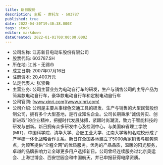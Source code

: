 ```yaml
---
title: 新日股份
description: 主板 - 摩托车 - 603787
published: true
date: 2022-04-30T19:40:38.000Z
tags: stock
editor: markdown
dateCreated: 2022-01-01T00:00:00.000Z
---
```


- 公司名称: 江苏新日电动车股份有限公司
- 股票代码: 603787.SH
- 所在地: 江苏 - 无锡市
- 成立日期: 2007年07月16日
- 注册资本: 20,400万元
- 法定代表人: 张崇舜
- 主营业务: 公司主营业务为电动自行车的研发，生产与销售公司的主导产品为简易款电动自行车，豪华款电动自行车和定制电动自行车
- 公司官网: [www.xinri.com](www.xinri.com)
- 公司介绍: 公司是主要从事绿色交通工具的研发、生产与销售的大型民营股份制公司，拥有多个大型基地，是行业知名企业。公司长期秉承“诚信务实、创新进取”的企业精神，把握时代发展脉搏，紧跟时尚潮流，致力于智能科技的研发与创新。新日拥有众多研发中心及检测中心，与美国麻省理工学院(MIT)、中国科学院、清华大学、合肥工业大学、江南大学等知名院校形成了产学研一体化战略合作关系。新日在全国各地建立了5000余家销售与服务网点，为顾客提供“全程全网”的优质服务。优秀的产品品质，温暖的阳光服务，卓越的品牌影响力让全球更多用户选择新日。公司曾经连续服务过北京奥运会、上海世博会、西安世园会和中国航天，并已申报获得电摩资质。


